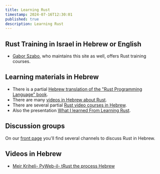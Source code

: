 ```yaml
---
title: Learning Rust
timestamp: 2024-07-16T12:30:01
published: true
description: Learning Rust
---
```


## Rust Training in Israel in Hebrew or English

* [Gabor Szabo](https://szabgab.com/), who maintains this site as well, offers Rust training courses.


## Learning materials in Hebrew

* There is a partial [Hebrew translation of the "Rust Programming Language" book](https://github.com/IttayWeiss/rustbook-heb).
* There are many [videos in Hebrew about Rust](https://www.youtube.com/playlist?list=PLm2NBp4tb5F3KhdFXhQPgL7I8_jfyDOVN).
* There are several partial [Rust video courses in Hebrew](https://he.code-maven.com/rust).
* Also the presentation [What I learned From Learning Rust](https://www.youtube.com/watch?v=HRhAkSdvGx4).

## Discussion groups

On our [front page](/) you'll find several channels to discuss Rust in Hebrew.

## Videos in Hebrew

* [Meir Kriheli- PyWeb-il- tRust the process Hebrew](https://www.youtube.com/watch?v=XygLhh1Kcq8)
